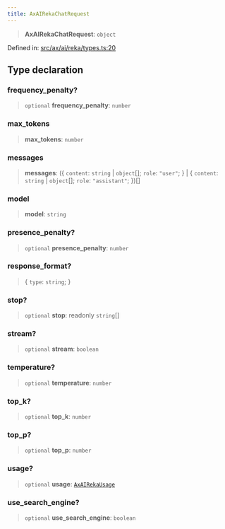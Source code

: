 ```yaml
---
title: AxAIRekaChatRequest
---
```


> **AxAIRekaChatRequest**: `object`

Defined in: [src/ax/ai/reka/types.ts:20](#apidocs/httpsgithubcomax-llmaxblob3b79ada8d723949fcd8a76c2b6f48cf69d8394f8srcaxairekatypestsl20)

## Type declaration

<a id="frequency_penalty"></a>

### frequency\_penalty?

> `optional` **frequency\_penalty**: `number`

<a id="max_tokens"></a>

### max\_tokens

> **max\_tokens**: `number`

<a id="messages"></a>

### messages

> **messages**: (\{ `content`: `string` \| `object`[]; `role`: `"user"`; \} \| \{ `content`: `string` \| `object`[]; `role`: `"assistant"`; \})[]

<a id="model"></a>

### model

> **model**: `string`

<a id="presence_penalty"></a>

### presence\_penalty?

> `optional` **presence\_penalty**: `number`

### response\_format?

> \{ `type`: `string`; \}

<a id="stop"></a>

### stop?

> `optional` **stop**: readonly `string`[]

<a id="stream"></a>

### stream?

> `optional` **stream**: `boolean`

<a id="temperature"></a>

### temperature?

> `optional` **temperature**: `number`

<a id="top_k"></a>

### top\_k?

> `optional` **top\_k**: `number`

<a id="top_p"></a>

### top\_p?

> `optional` **top\_p**: `number`

<a id="usage"></a>

### usage?

> `optional` **usage**: [`AxAIRekaUsage`](#apidocs/typealiasaxairekausage)

<a id="use_search_engine"></a>

### use\_search\_engine?

> `optional` **use\_search\_engine**: `boolean`
